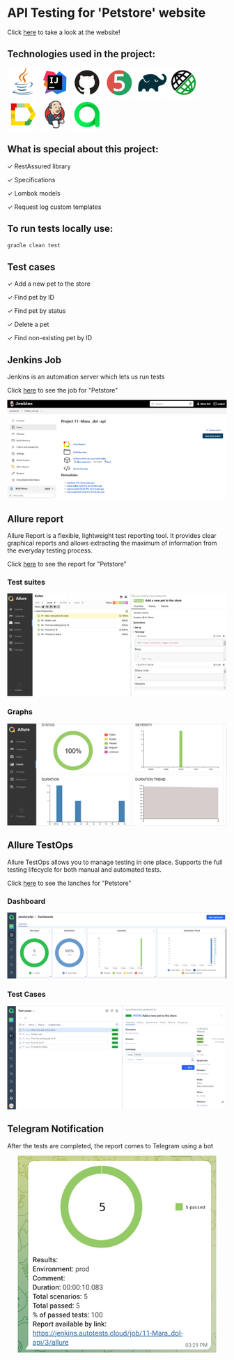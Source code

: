 #  API Testing for 'Petstore' website

Click [here](https://petstore.swagger.io/) to take a look at the website!


## Technologies used in the project:

[<img alt="Java" height="70" src="images/logo/Java.svg" width="70"/>](https://www.java.com/)
[<img alt="IDEA" height="70" src="images/logo/Idea.svg" width="70"/>](https://www.jetbrains.com/idea/)
[<img alt="Github" height="70" src="images/logo/GitHub.svg" width="70"/>](https://github.com/)
[<img alt="JUnit 5" height="70" src="images/logo/Junit5.svg" width="70"/>](https://junit.org/junit5/)
[<img alt="Gradle" height="70" src="images/logo/Gradle.svg" width="70"/>](https://gradle.org/)
[<img alt="Rest-assured" height="70" src="images/logo/rest-assured-logo.svg" width="70"/>](https://rest-assured.io/)
[<img alt="Allure" height="70" src="images/logo/Allure.svg" width="70"/>](https://github.com/allure-framework/allure2)
[<img alt="Jenkins" height="70" src="images/logo/Jenkins.svg" width="70"/>](https://www.jenkins.io/)
[<img alt="Allure_EE" height="70" src="images/logo/Allure_EE.svg" width="70"/>](https://qameta.io/)


## What is special about this project:

✓ RestAssured library

✓ Specifications

✓ Lombok models

✓ Request log custom templates


## To run tests locally use:

```
gradle clean test 
```


## Test cases

✓ Add a new pet to the store

✓ Find pet by ID

✓ Find pet by status

✓ Delete a pet

✓ Find non-existing pet by ID


## Jenkins Job

Jenkins is an automation server which lets us run tests

Click <a target="_blank" href="https://jenkins.autotests.cloud/job/11-Mara_dol-api/">here</a> to see the job for "Petstore"

<p align="center">
<img title="Jenkins job" src="images/screenshot/jenkinsApi.PNG">
</p>

## Allure report

Allure Report is a flexible, lightweight test reporting tool. It provides clear graphical reports and allows extracting 
the maximum of information from the everyday testing process.

Click <a target="_blank" href="https://jenkins.autotests.cloud/job/11-Mara_dol-api/2/allure/">here</a> to see the report for "Petstore"


### Test suites

<p align="center">
<img title="Allure Test Suites" src="images/screenshot/allureTestSuites.PNG">
</p>


### Graphs

<p align="center">
<img title="Allure Graphs" src="images/screenshot/allureGraphs.PNG">
</p>


## Allure TestOps

Allure TestOps allows you to manage testing in one place. 
Supports the full testing lifecycle for both manual and automated tests.

Click <a target="_blank" href="https://allure.autotests.cloud/project/1335/launches">here</a> to see the lanches for "Petstore"

### Dashboard
<p align="center">
<img title="TestOps Dashboard" src="images/screenshot/testOpsDashboard.PNG">
</p>

### Test Cases
<p align="center">
<img title="TestOps Test Cases" src="images/screenshot/testOpsTestCases.PNG">
</p>


## Telegram Notification

After the tests are completed, the report comes to Telegram using a bot

<p align="center">
<img title="Telegram Notification" src="images/screenshot/telegramNotification.PNG">
</p>

